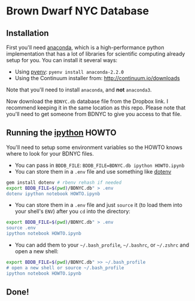 # Brown Dwarf NYC Database



## Installation

First you'll need [anaconda](https://store.continuum.io/cshop/anaconda/), which is a high-performance python implementation that has a lot of libraries for scientific computing already setup for you.  You can install it several ways:

- Using [pyenv](https://github.com/yyuu/pyenv): `pyenv install anaconda-2.2.0`
- Using the Continuum installer from: http://continuum.io/downloads

Note that you'll need to install `anaconda`, and **not** `anaconda3`.

Now download the `BDNYC.db` database file from the Dropbox link.  I recommend keeping it in the same location as this repo.  Please note that you'll need to get someone from BDNYC to give you access to that file.

## Running the [ipython](http://ipython.org/) HOWTO

You'll need to setup some environment variables so the HOWTO knows where to look for your BDNYC files.

- You can pass in `BDDB_FILE`: `BDDB_FILE=BDNYC.db ipython HOWTO.ipynb`
- You can store them in a `.env` file and use something like [dotenv](https://github.com/bkeepers/dotenv)

```sh
gem install dotenv # rbenv rehash if needed
export BDDB_FILE=$(pwd)/BDNYC.db" > .env
dotenv ipython notebook HOWTO.ipynb
```

- You can store them in a `.env` file and just `source` it (to load them into your shell's `ENV`) after you `cd` into the directory:

```sh
export BDDB_FILE=$(pwd)/BDNYC.db" > .env
source .env
ipython notebook HOWTO.ipynb
```

- You can add them to your `~/.bash_profile`, `~/.bashrc`, or `~/.zshrc` and open a new shell:

```sh
export BDDB_FILE=$(pwd)/BDNYC.db" >> ~/.bash_profile
# open a new shell or source ~/.bash_profile
ipython notebook HOWTO.ipynb
```


## Done!
